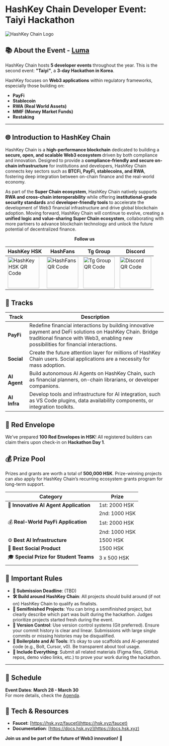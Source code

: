 # HashKey Chain Developer Event: Taiyi Hackathon

![HashKey Chain Logo](https://i.meee.com.tw/2cyL4uF.png)


## 📚 About the Event - [Luma](https://lu.ma/va084lwn) 

HashKey Chain hosts **5 developer events** throughout the year. This is the second event: **"Taiyi"**, a **3-day Hackathon in Korea**.

HashKey focuses on **Web3 applications** within regulatory frameworks, especially those building on:

- **PayFi**  
- **Stablecoin**  
- **RWA (Real World Assets)**  
- **MMF (Money Market Funds)**  
- **Restaking**

---

## 🌐 Introduction to HashKey Chain

HashKey Chain is a **high-performance blockchain** dedicated to building a **secure, open, and scalable Web3 ecosystem** driven by both compliance and innovation. Designed to provide a **compliance-friendly and secure on-chain infrastructure** for institutions and developers, HashKey Chain connects key sectors such as **BTCFi, PayFi, stablecoins, and RWA**, fostering deep integration between on-chain finance and the real-world economy.

As part of the **Super Chain ecosystem**, HashKey Chain natively supports **RWA and cross-chain interoperability** while offering **institutional-grade security standards** and **developer-friendly tools** to accelerate the development of Web3 financial infrastructure and drive global blockchain adoption. Moving forward, HashKey Chain will continue to evolve, creating a **unified logic and value-sharing Super Chain ecosystem**, collaborating with more partners to advance blockchain technology and unlock the future potential of decentralized finance.

<div style="text-align: center;">
  <strong>Follow us</strong>
</div>

| **HashKey HSK** | **HashFans** | **Tg Group** | **Discord** |
|-----------------|--------------|--------------|-------------|
| <img src="https://i.meee.com.tw/zDoamaN.png" alt="HashKey HSK QR Code" style="width: 100px; height: 100px;"> | <img src="https://i.meee.com.tw/ytfCuEa.png" alt="HashFans QR Code" style="width: 100px; height: 100px;"> | <img src="https://i.meee.com.tw/HxalR2n.jpg" alt="Tg Group QR Code" style="width: 100px; height: 100px;"> | <img src="https://i.meee.com.tw/kqJo9s7.png" alt="Discord QR Code" style="width: 100px; height: 100px;"> |


## 🏁 Tracks

| **Track**               | **Description**                                                                 |
|-------------------------|---------------------------------------------------------------------------------|
| **PayFi**              | Redefine financial interactions by building innovative payment and DeFi solutions on HashKey Chain. Bridge traditional finance with Web3, enabling new possibilities for financial interactions. |
| **Social**             | Create the future attention layer for millions of HashKey Chain users. Social applications are a necessity for mass adoption. |
| **AI Agent**           | Build autonomous AI Agents on HashKey Chain, such as financial planners, on-chain librarians, or developer companions. |
| **AI Infra**           | Develop tools and infrastructure for AI integration, such as VS Code plugins, data availability components, or integration toolkits. |



## 🧧 Red Envelope

We’ve prepared **100 Red Envelopes in HSK**! All registered builders can claim theirs upon check-in on **Hackathon Day 1**.



## 💰 Prize Pool

Prizes and grants are worth a total of **500,000 HSK**. Prize-winning projects can also apply for HashKey Chain’s recurring ecosystem grants program for long-term support.


| **Category**                              | **Prize**          |
|-------------------------------------------|--------------------|
| 🧠 **Innovative AI Agent Application**     | 1st: 2000 HSK      |
|                                           | 2nd: 1000 HSK      |
| 💰 **Real-World PayFi Application**        | 1st: 2000 HSK      |
|                                           | 2nd: 1000 HSK      |
| ⚙️ **Best AI Infrastructure**             | 1500 HSK           |
| 📢 **Best Social Product**                 | 1500 HSK           |
| 🎓 **Special Prize for Student Teams**     | 3 x 500 HSK        |
||


## 🚨 Important Rules

- **📅 Submission Deadline**: (TBD)  
- **🛠️ Build around HashKey Chain**: All projects should build around (if not on) HashKey Chain to qualify as finalists.  
- **🚧 Semifinished Projects**: You can bring a semifinished project, but clearly describe which part was built during the hackathon. Judges prioritize projects started fresh during the event.  
- **🚨 Version Control**: Use version control systems (Git preferred). Ensure your commit history is clear and linear. Submissions with large single commits or missing histories may be disqualified.  
- **🤖 Boilerplate and AI Tools**: It’s okay to use scaffolds and AI-generated code (e.g., Bolt, Cursor, v0). Be transparent about tool usage.  
- **📂 Include Everything**: Submit all related materials (Figma files, GitHub repos, demo video links, etc.) to prove your work during the hackathon.  

---

## 📅 Schedule

**Event Dates**: **March 28 - March 30**  
For more details, check the [Agenda](https://docs.google.com/spreadsheets/d/1n71hXqY8bkvyRyAn2Vq2ccsT-MRq8OchkfStMvGF7VQ/edit?gid=0#gid=0).



## 🔗 Tech & Resources

- **Faucet**: [https://hsk.xyz/faucet](https://hsk.xyz/faucet)  
- **Documentation**: [https://docs.hsk.xyz](https://docs.hsk.xyz)  


**Join us and be part of the future of Web3 innovation!** 🚀
